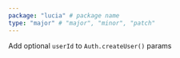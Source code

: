 ```yaml
---
package: "lucia" # package name
type: "major" # "major", "minor", "patch"
---
```


Add optional `userId` to `Auth.createUser()` params